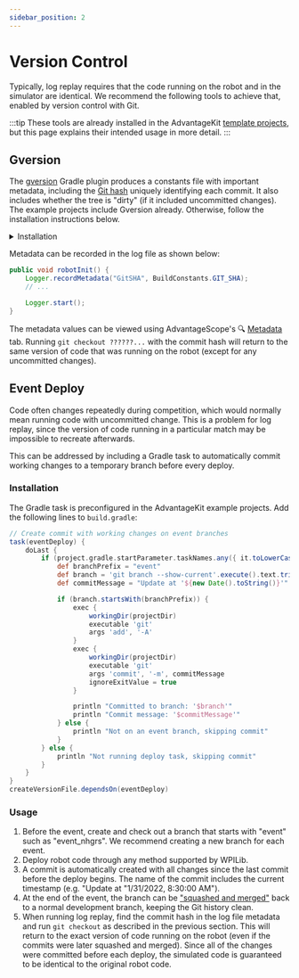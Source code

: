 ```yaml
---
sidebar_position: 2
---
```


# Version Control

Typically, log replay requires that the code running on the robot and in the simulator are identical. We recommend the following tools to achieve that, enabled by version control with Git.

:::tip
These tools are already installed in the AdvantageKit [template projects](../category/template-projects), but this page explains their intended usage in more detail.
:::

## Gversion

The [gversion](https://github.com/lessthanoptimal/gversion-plugin) Gradle plugin produces a constants file with important metadata, including the [Git hash](https://www.mikestreety.co.uk/blog/the-git-commit-hash/) uniquely identifying each commit. It also includes whether the tree is "dirty" (if it included uncommitted changes). The example projects include Gversion already. Otherwise, follow the installation instructions below.

<details>
<summary>Installation</summary>

Add the plugin at the top of `build.gradle`:

```groovy
plugins {
    // ...
    id "com.peterabeles.gversion" version "1.10"
}
```

Add the `createVersionFile` task as a dependency of `compileJava`:

```groovy
project.compileJava.dependsOn(createVersionFile)
gversion {
  srcDir       = "src/main/java/"
  classPackage = "frc.robot"
  className    = "BuildConstants"
  dateFormat   = "yyyy-MM-dd HH:mm:ss z"
  timeZone     = "America/New_York" // Use preferred time zone
  indent       = "  "
}
```

You should also add the `BuildConstants.java` file to the repository `.gitignore`:

```
src/main/java/frc/robot/BuildConstants.java
```

:::info
Git must be installed and available on the PATH to use the Gversion plugin. See [here](https://git-scm.com/downloads).
:::

</details>

Metadata can be recorded in the log file as shown below:

```java
public void robotInit() {
    Logger.recordMetadata("GitSHA", BuildConstants.GIT_SHA);
    // ...

    Logger.start();
}
```

The metadata values can be viewed using AdvantageScope's 🔍 [Metadata](https://docs.advantagescope.org/tab-reference/metadata) tab. Running `git checkout ??????...` with the commit hash will return to the same version of code that was running on the robot (except for any uncommitted changes).

## Event Deploy

Code often changes repeatedly during competition, which would normally mean running code with uncommitted change. This is a problem for log replay, since the version of code running in a particular match may be impossible to recreate afterwards.

This can be addressed by including a Gradle task to automatically commit working changes to a temporary branch before every deploy.

### Installation

The Gradle task is preconfigured in the AdvantageKit example projects. Add the following lines to `build.gradle`:

```groovy
// Create commit with working changes on event branches
task(eventDeploy) {
    doLast {
        if (project.gradle.startParameter.taskNames.any({ it.toLowerCase().contains("deploy") })) {
            def branchPrefix = "event"
            def branch = 'git branch --show-current'.execute().text.trim()
            def commitMessage = "Update at '${new Date().toString()}'"

            if (branch.startsWith(branchPrefix)) {
                exec {
                    workingDir(projectDir)
                    executable 'git'
                    args 'add', '-A'
                }
                exec {
                    workingDir(projectDir)
                    executable 'git'
                    args 'commit', '-m', commitMessage
                    ignoreExitValue = true
                }

                println "Committed to branch: '$branch'"
                println "Commit message: '$commitMessage'"
            } else {
                println "Not on an event branch, skipping commit"
            }
        } else {
            println "Not running deploy task, skipping commit"
        }
    }
}
createVersionFile.dependsOn(eventDeploy)
```

### Usage

1. Before the event, create and check out a branch that starts with "event" such as "event_nhgrs". We recommend creating a new branch for each event.
2. Deploy robot code through any method supported by WPILib.
3. A commit is automatically created with all changes since the last commit before the deploy begins. The name of the commit includes the current timestamp (e.g. "Update at "1/31/2022, 8:30:00 AM").
4. At the end of the event, the branch can be ["squashed and merged"](https://docs.github.com/en/pull-requests/collaborating-with-pull-requests/incorporating-changes-from-a-pull-request/about-pull-request-merges#squash-and-merge-your-commits) back to a normal development branch, keeping the Git history clean.
5. When running log replay, find the commit hash in the log file metadata and run `git checkout` as described in the previous section. This will return to the exact version of code running on the robot (even if the commits were later squashed and merged). Since all of the changes were committed before each deploy, the simulated code is guaranteed to be identical to the original robot code.
